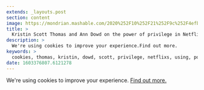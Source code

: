 ```yaml
--- 
extends: _layouts.post 
section: content 
image: https://mondrian.mashable.com/2020%252F10%252F21%252F9c%252F4efbf1c71dff40caa6bc0e70e0abb3eb.5b32b.png%252F1200x630.png?signature=BTQLTOtFbcPt3O3fqHcgpG8wR0k= 
title: > 
  Kristin Scott Thomas and Ann Dowd on the power of privilege in Netflix's 'Rebecca' 
description: > 
  We're using cookies to improve your experience.Find out more. 
keywords: > 
  cookies, thomas, kristin, dowd, scott, privilege, netflixs, using, power, improve, experience, rebecca, ann 
date: 1603376807.6121278 
--- 
```

<div><a></a><p class="dismiss"></p>
<p>We're using cookies to improve your experience. <a class="cta" href="/cookie-policy/">Find out more.</a> </p></div>